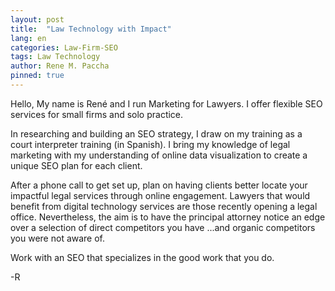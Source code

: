 ```yaml
---
layout: post
title:  "Law Technology with Impact"
lang: en
categories: Law-Firm-SEO
tags: Law Technology
author: Rene M. Paccha
pinned: true
---
```




Hello, My name is René and I run Marketing for Lawyers. I offer flexible SEO services for small firms and solo practice.

In researching and building an SEO strategy, I draw on my training as a court interpreter training (in Spanish). I bring my knowledge of legal marketing with my understanding of online data visualization to create a unique SEO plan for each client.

After a phone call to get set up, plan on having clients better locate your impactful legal services through online engagement. Lawyers that would benefit from digital technology services are those recently opening a legal office. Nevertheless, the aim is to have the principal attorney notice an edge over a selection of direct competitors you have ...and organic competitors you were not aware of.

Work with an SEO that specializes in the good work that you do.

-R
